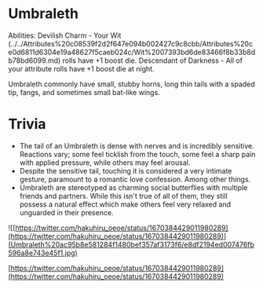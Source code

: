 # Umbraleth

Abilities: Devilish Charm - Your Wit (../../Attributes%20c08539f2d2f647e094b002427c9c8cbb/Attributes%20ce0d6811d6304e19a48627f5caeb024c/Wit%2007393bd6de83466f8b33b8db78bd6099.md) rolls have +1 boost die.
Descendant of Darkness - All of your attribute rolls have +1 boost die at night.

Umbraleth commonly have small, stubby horns, long thin tails with a spaded tip, fangs, and sometimes small bat-like wings.

# Trivia

- The tail of an Umbraleth is dense with nerves and is incredibly sensitive. Reactions vary; some feel ticklish from the touch, some feel a sharp pain with applied pressure, while others may feel arousal.
- Despite the sensitive tail, touching it is considered a very intimate gesture, paramount to a romantic love confession. Among other things.
- Umbraleth are stereotyped as charming social butterflies with multiple friends and partners. While this isn't true of all of them, they still possess a natural effect which make others feel very relaxed and unguarded in their presence.

![[https://twitter.com/hakuhiru_oeoe/status/1670384429011980289](https://twitter.com/hakuhiru_oeoe/status/1670384429011980289)](Umbraleth%20ac95b8e581284f1480bef357af3173f6/e8df2194ed007476fb596a8e743e45f1.jpg)

[https://twitter.com/hakuhiru_oeoe/status/1670384429011980289](https://twitter.com/hakuhiru_oeoe/status/1670384429011980289)
